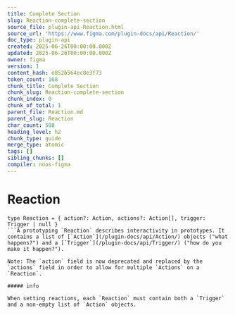 ```yaml
---
title: Complete Section
slug: Reaction-complete-section
source_file: plugin-api-Reaction.html
source_url: 'https://www.figma.com/plugin-docs/api/Reaction/'
doc_type: plugin-api
created: 2025-06-26T00:00:00.000Z
updated: 2025-06-26T00:00:00.000Z
owner: figma
version: 1
content_hash: e852b564ec8e3f73
token_count: 168
chunk_title: Complete Section
chunk_slug: Reaction-complete-section
chunk_index: 0
chunk_of_total: 1
parent_file: Reaction.md
parent_slug: Reaction
char_count: 588
heading_level: h2
chunk_type: guide
merge_type: atomic
tags: []
sibling_chunks: []
compiler: noos-figma
---
```


# Reaction

```
type Reaction = { action?: Action, actions?: Action[], trigger: Trigger | null }
```A prototyping `Reaction` describes interactivity in prototypes. It contains a list of [`Action`](/plugin-docs/api/Action/) objects ("what happens?") and a [`Trigger`](/plugin-docs/api/Trigger/) ("how do you make it happen?").

Note: The `action` field is now deprecated and replaced by the `actions` field in order to allow for multiple `Actions` on a `Reaction`.

##### info

When setting reactions, each `Reaction` must contain both a `Trigger` and a non-empty list of `Action` objects.
